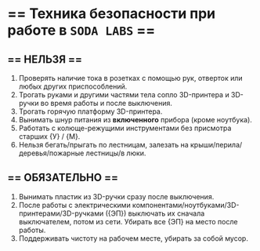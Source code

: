 # == Техника безопасности при работе в `SODA LABS` ==

## == НЕЛЬЗЯ ==
1. Проверять наличие тока в розетках с помощью рук, отверток или любых других приспособлений.
1. Трогать руками и другими частями тела сопло 3D-принтера и 3D-ручки во время работы и после выключения.
1. Трогать горячую платформу 3D-принтера.
1. Вынимать шнур питания из **включенного** прибора (кроме ноутбука).
1. Работать с колюще-режущими инструментами без присмотра старших {У} / {M}.
1. Нельзя бегать/прыгать по лестницам, залезать на крыши/перила/деревья/пожарные лестницы/в люки. 

## == ОБЯЗАТЕЛЬНО ==

1. Вынимать пластик из 3D-ручки сразу после выключения.
1. После работы с электрическими компонентами/ноутбуками/3D-принтерами/3D-ручками  ({ЭП}) выключать их сначала выключателем, потом из сети. Убирать все {ЭП} на место после работы.
1. Поддерживать чистоту на рабочем месте, убирать за собой мусор.
